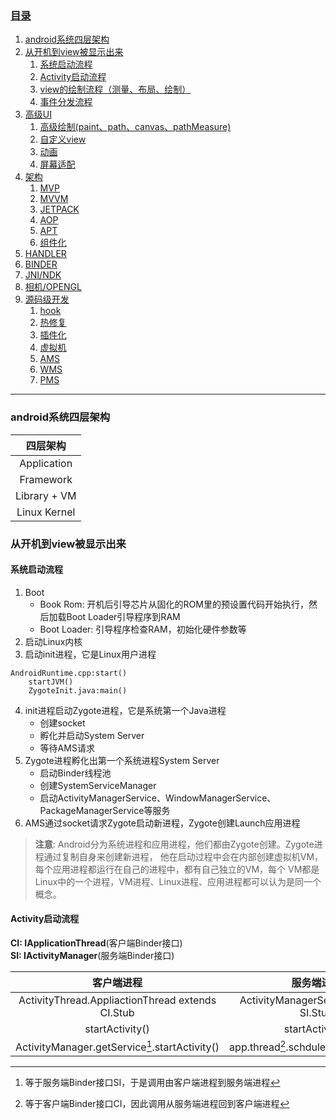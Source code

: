 ### [目录](#目录)	
1. [android系统四层架构][]
2. [从开机到view被显示出来][]
	1. [系统启动流程][]
	2. [Activity启动流程][]
	3. [view的绘制流程（测量、布局、绘制）][]
	4. [事件分发流程][]
3. [高级UI][]
	1. [高级绘制(paint、path、canvas、pathMeasure)][]
	2. [自定义view][]
	3. [动画][]
	4. [屏幕适配][]
4. [架构][]
	1. [MVP][]
	2. [MVVM][]
	3. [JETPACK][]
	4. [AOP][]
	5. [APT][]
	6. [组件化][]
5. [HANDLER][]
6. [BINDER][]
7. [JNI/NDK][]
8. [相机/OPENGL][]
9. [源码级开发][]
	1. [hook][]
	2. [热修复][]
	3. [插件化][]
	4. [虚拟机][]
	5. [AMS][]
	6. [WMS][]
	7. [PMS][]


[//]: -------------------------------参考式目录跳转连接--------------------------------------------
[android系统四层架构]: #android系统四层架构  
[从开机到view被显示出来]: #从开机到view被显示出来  
[系统启动流程]: #系统启动流程  
[Activity启动流程]: #Activity启动流程  
[view的绘制流程（测量、布局、绘制）]: #view的绘制流程（测量、布局、绘制）  
[事件分发流程]: #事件分发流程  
[高级UI]: #高级UI  
[高级绘制(paint、path、canvas、pathMeasure)]: #高级绘制(paint、path、canvas、pathMeasure)  
[自定义view]: #自定义view  
[动画]: #动画  
[屏幕适配]: #屏幕适配  
[架构]: #架构  
[MVP]: #MVP  
[MVVM]: #MVVM  
[JETPACK]: #JETPACK  
[AOP]: #AOP  
[APT]: #APT  
[组件化]: #组件化  
[HANDLER]: #HANDLER  
[BINDER]: #BINDER  
[JNI/NDK]: #JNI/NDK  
[相机/OPENGL]: #相机/OPENGL  
[源码级开发]: #源码级开发  
[hook]: #hook  
[热修复]: #热修复  
[插件化]: #插件化  
[虚拟机]: #虚拟机  
[AMS]: #AMS
[WMS]: #WMS
[PMS]: #PMS

[//]: -------------------------------参考式目录跳转连接--------------------------------------------


---------------------------------------------------------------------------------------------------


### android系统四层架构
|   四层架构   |
|    :----:    |
| Application  |
| Framework    |
| Library + VM |
| Linux Kernel |


### 从开机到view被显示出来
#### 系统启动流程
1. Boot
	* Book Rom: 开机后引导芯片从固化的ROM里的预设置代码开始执行，然后加载Boot Loader引导程序到RAM
	* Boot Loader: 引导程序检查RAM，初始化硬件参数等
2. 启动Linux内核
3. 启动init进程，它是Linux用户进程
```
AndroidRuntime.cpp:start()
	startJVM()
	ZygoteInit.java:main()
```
4. init进程启动Zygote进程，它是系统第一个Java进程
	* 创建socket
	* 孵化并启动System Server
	* 等待AMS请求
5. Zygote进程孵化出第一个系统进程System Server
	* 启动Binder线程池
	* 创建SystemServiceManager
	* 启动ActivityManagerService、WindowManagerService、PackageManagerService等服务
6. AMS通过socket请求Zygote启动新进程，Zygote创建Launch应用进程  

> **注意**: Android分为系统进程和应用进程，他们都由Zygote创建。Zygote进程通过复制自身来创建新进程，
他在启动过程中会在内部创建虚拟机VM，每个应用进程都运行在自己的进程中，都有自己独立的VM，每个
VM都是Linux中的一个进程，VM进程、Linux进程、应用进程都可以认为是同一个概念。


#### Activity启动流程
**CI: IApplicationThread**(客户端Binder接口)  
**SI: IActivityManager**(服务端Binder接口)  

| 客户端进程                                       | 服务端进程                              |
| :----:                                           | :----:                                  | 
| ActivityThread.AppliactionThread extends CI.Stub | ActivityManagerService extends SI.Stub  |
| startActivity()                                  | startActivity()                         | 
| ActivityManager.getService[^1].startActivity()   | app.thread[^2].schduleLaunchActivity()  |

[^1]: 等于服务端Binder接口SI，于是调用由客户端进程到服务端进程  
[^2]: 等于客户端Binder接口CI，因此调用从服务端进程回到客户端进程  

